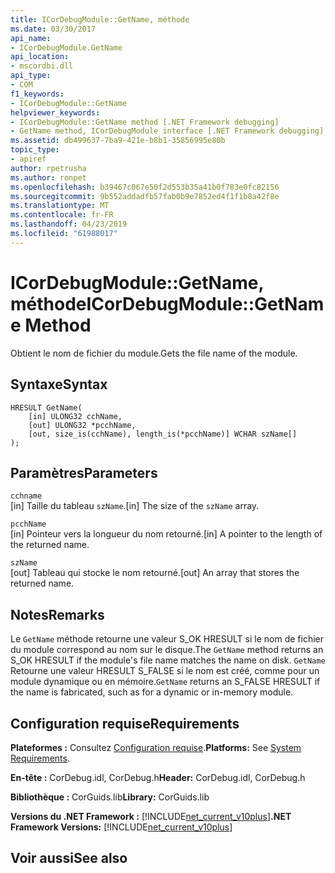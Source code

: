 ```yaml
---
title: ICorDebugModule::GetName, méthode
ms.date: 03/30/2017
api_name:
- ICorDebugModule.GetName
api_location:
- mscordbi.dll
api_type:
- COM
f1_keywords:
- ICorDebugModule::GetName
helpviewer_keywords:
- ICorDebugModule::GetName method [.NET Framework debugging]
- GetName method, ICorDebugModule interface [.NET Framework debugging]
ms.assetid: db499637-7ba9-421e-b8b1-35856995e80b
topic_type:
- apiref
author: rpetrusha
ms.author: ronpet
ms.openlocfilehash: b39467c067e50f2d553b35a41b0f783e0fc82156
ms.sourcegitcommit: 9b552addadfb57fab0b9e7852ed4f1f1b8a42f8e
ms.translationtype: MT
ms.contentlocale: fr-FR
ms.lasthandoff: 04/23/2019
ms.locfileid: "61988017"
---
```

# <a name="icordebugmodulegetname-method"></a><span data-ttu-id="81ac8-102">ICorDebugModule::GetName, méthode</span><span class="sxs-lookup"><span data-stu-id="81ac8-102">ICorDebugModule::GetName Method</span></span>
<span data-ttu-id="81ac8-103">Obtient le nom de fichier du module.</span><span class="sxs-lookup"><span data-stu-id="81ac8-103">Gets the file name of the module.</span></span>  
  
## <a name="syntax"></a><span data-ttu-id="81ac8-104">Syntaxe</span><span class="sxs-lookup"><span data-stu-id="81ac8-104">Syntax</span></span>  
  
```  
HRESULT GetName(  
    [in] ULONG32 cchName,  
    [out] ULONG32 *pcchName,  
    [out, size_is(cchName), length_is(*pcchName)] WCHAR szName[]  
);  
```  
  
## <a name="parameters"></a><span data-ttu-id="81ac8-105">Paramètres</span><span class="sxs-lookup"><span data-stu-id="81ac8-105">Parameters</span></span>  
 `cchname`  
 <span data-ttu-id="81ac8-106">[in] Taille du tableau `szName`.</span><span class="sxs-lookup"><span data-stu-id="81ac8-106">[in] The size of the `szName` array.</span></span>  
  
 `pcchName`  
 <span data-ttu-id="81ac8-107">[in] Pointeur vers la longueur du nom retourné.</span><span class="sxs-lookup"><span data-stu-id="81ac8-107">[in] A pointer to the length of the returned name.</span></span>  
  
 `szName`  
 <span data-ttu-id="81ac8-108">[out] Tableau qui stocke le nom retourné.</span><span class="sxs-lookup"><span data-stu-id="81ac8-108">[out] An array that stores the returned name.</span></span>  
  
## <a name="remarks"></a><span data-ttu-id="81ac8-109">Notes</span><span class="sxs-lookup"><span data-stu-id="81ac8-109">Remarks</span></span>  
 <span data-ttu-id="81ac8-110">Le `GetName` méthode retourne une valeur S_OK HRESULT si le nom de fichier du module correspond au nom sur le disque.</span><span class="sxs-lookup"><span data-stu-id="81ac8-110">The `GetName` method returns an S_OK HRESULT if the module's file name matches the name on disk.</span></span> <span data-ttu-id="81ac8-111">`GetName` Retourne une valeur HRESULT S_FALSE si le nom est créé, comme pour un module dynamique ou en mémoire.</span><span class="sxs-lookup"><span data-stu-id="81ac8-111">`GetName` returns an S_FALSE HRESULT if the name is fabricated, such as for a dynamic or in-memory module.</span></span>  
  
## <a name="requirements"></a><span data-ttu-id="81ac8-112">Configuration requise</span><span class="sxs-lookup"><span data-stu-id="81ac8-112">Requirements</span></span>  
 <span data-ttu-id="81ac8-113">**Plateformes :** Consultez [Configuration requise](../../../../docs/framework/get-started/system-requirements.md).</span><span class="sxs-lookup"><span data-stu-id="81ac8-113">**Platforms:** See [System Requirements](../../../../docs/framework/get-started/system-requirements.md).</span></span>  
  
 <span data-ttu-id="81ac8-114">**En-tête :** CorDebug.idl, CorDebug.h</span><span class="sxs-lookup"><span data-stu-id="81ac8-114">**Header:** CorDebug.idl, CorDebug.h</span></span>  
  
 <span data-ttu-id="81ac8-115">**Bibliothèque :** CorGuids.lib</span><span class="sxs-lookup"><span data-stu-id="81ac8-115">**Library:** CorGuids.lib</span></span>  
  
 <span data-ttu-id="81ac8-116">**Versions du .NET Framework :** [!INCLUDE[net_current_v10plus](../../../../includes/net-current-v10plus-md.md)]</span><span class="sxs-lookup"><span data-stu-id="81ac8-116">**.NET Framework Versions:** [!INCLUDE[net_current_v10plus](../../../../includes/net-current-v10plus-md.md)]</span></span>  
  
## <a name="see-also"></a><span data-ttu-id="81ac8-117">Voir aussi</span><span class="sxs-lookup"><span data-stu-id="81ac8-117">See also</span></span>
